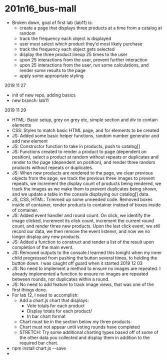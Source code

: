 # 201n16_bus-mall

- Broken down, goal of first lab (lab11) is:
  - create a page that displays three products at a time from a catalog at random
  - track the frequency each object is displayed
  - user must select which product they'd most likely purchase
  - track the frequency each object gets selected
  - display the three product lineup 25 times to the user
  - upon 25 interactions from the user, prevent further interaction
  - upon 25 interactions from the user, run some calculations, and render some results to the page
  - apply some appropriate styling

2019 11 27
- init of new repo, adding basics
- new branch: lab11

2019 11 29
- HTML: Basic setup, grey on grey etc, simple section and div to contain elements
- CSS: Styles to match basic HTML page, and for elements to be created
- JS: Added some basic helper functions, random number generator and add new element
- JS: Constructor function to take in products, push to catalog[]
- JS: Functions created to render a product to page (dependent on position), select a product at random without repeats or duplicates and render to the page (dependent on position), and render three random products without repeats or duplicates.
- JS: When new products are rendered to the page, we clear previous objects from the apge, we track the previous three images to prevent repeats, we increment the display count of products being rendered, we track the images as we make them to prevent duplicates being shown, and we update a table in the console displaying our catalog[] data.
- JS, CSS, HTML: Trimmed up some unneeded code. Removed boxes inside of container, render products to container instead of boxes inside of container.
- JS: Added event handler and round count. On click, we identify the image clicked, increment its click count, increment the current round count, and render three new products. Upon the last click event, we still record our data, we then remove the event listener, and now we no longer display any new products.
- JS: Added a function to construct and render a list of the result upon completion of the main event.
- JS: Removed outputs to the console.I learned this tonight when my inner child progressed from pushing the button several times, to holding the button down. I was caught off guard when it started 
2019 12 03
- JS: No need to implement a method to ensure no images are repeated. I already implemented a function to ensure no images are repeated between rounds, nor duplicates within a round.
- JS: No need to add feature to track image views, that was one of the first things done.
- For lab 12, I need to accomplish:
  - Add a chart.js chart that displays:
    - Vote totals for each product
    - Display totals for each product/
    - In bar chart format
  - Chart must be in the section below my three products
  - Chart must not appear until voting rounds have completed
  - STRETCH: Try some additional charting types based off of some of the other data you collected and display them in addition to the required bar chart.
- npm install chart.js --save
- 

